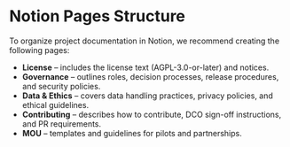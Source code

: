 # Notion Pages Structure

To organize project documentation in Notion, we recommend creating the following pages:

- **License** – includes the license text (AGPL-3.0-or-later) and notices.
- **Governance** – outlines roles, decision processes, release procedures, and security policies.
- **Data & Ethics** – covers data handling practices, privacy policies, and ethical guidelines.
- **Contributing** – describes how to contribute, DCO sign-off instructions, and PR requirements.
- **MOU** – templates and guidelines for pilots and partnerships.
